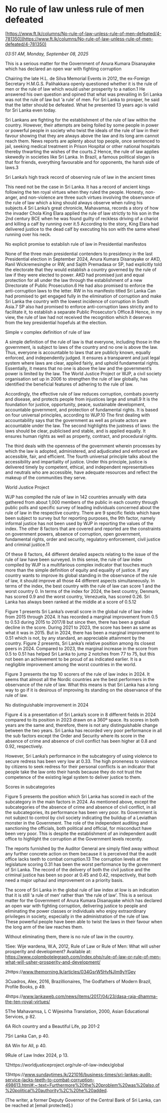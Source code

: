 # No rule of law unless rule of men defeated

[https://www.ft.lk/columns/No-rule-of-law-unless-rule-of-men-defeated/4-781350](https://www.ft.lk/columns/No-rule-of-law-unless-rule-of-men-defeated/4-781350)

*03:51 AM, Monday, September 08, 2025*

This is a serious matter for the Government of Anura Kumara Disanayake which has declared an open war with fighting corruption

Chairing the late H.L. de Silva Memorial Events in 2012, the ex-Foreign Secretary H.M.G.S. Palihakkara openly questioned whether it is the rule of men or the rule of law which would usher prosperity to a nation.1 He answered his own question and opined that what was prevailing in Sri Lanka was not the rule of law but ‘a rule’ of men. For Sri Lanka to prosper, he said that the latter should be defeated. What he presented 13 years ago is valid for Sri Lanka even today.

Sri Lankans are fighting for the establishment of the rule of law within the country. However, their attempts are being foiled by some people in power or powerful people in society who twist the ideals of the rule of law in their favour showing that they are always above the law and its long arm cannot reach them. News reports are aplenty about top people, once sentenced to jail, seeking medical treatment in Prison Hospital or other national hospitals thereby thwarting the wishes of the courts.2 Hence, the rule of law applies skewedly in societies like Sri Lanka. In Brazil, a famous political slogan is that for friends, everything favourable and for opponents, the harsh side of laws.3

Sri Lanka’s high track record of observing rule of law in the ancient times

This need not be the case in Sri Lanka. It has a record of ancient kings following the ten royal virtues when they ruled the people. Honesty, non-anger, and non-violence are three such virtues involving the observance of the rule of law which a king should always observe when ruling his subjects.4 Sri Lanka’s great chronicle, Mahavamsa, records a story of how the invader Chola King Elara applied the rule of law strictly to his son in the 2nd century BCE when he was found guilty of reckless driving of a chariot and killing a calf by running over it.5 According to the story, King Elara had delivered justice to the dead calf by executing his son with the same wheel running over his neck.

No explicit promise to establish rule of law in Presidential manifestos

None of the three main presidential contenders to presidency in the last Presidential election in September 2024, Anura Kumara Disanayake or AKD, Ranil Wickremesinghe or RW, and Sajith Premadasa or SP, had explicitly told the electorate that they would establish a country governed by the rule of law if they were elected to power. AKD had promised just and equal protection for all under the law through the establishment of a new Directorate of Public Prosecution.6 He had also promised to enforce the anti-corruption laws to the letter. RW in his manifesto titled Sri Lanka Can had promised to get engaged fully in the elimination of corruption and make Sri Lanka the country with the lowest incidence of corruption in South Asia.7 SP also had promised to enforce anti-corruption laws strictly and to facilitate it, to establish a separate Public Prosecutor’s Office.8 Hence, in my view, the rule of law had not received the recognition which it deserves from the key presidential hopefuls at the election.

Simple v complex definition of rule of law

A simple definition of the rule of law is that everyone, including those in the government, is subject to laws of the country and no one is above the law. Thus, everyone is accountable to laws that are publicly known, equally enforced, and independently judged. It ensures a transparent and just legal system where laws are clear, applied fairly, and uphold fundamental rights. Essentially, it means that no one is above the law and the government’s power is limited by the law. The World Justice Project or WJP, a civil society organisation set up in 2006 to strengthen the rule of law globally, has identified the beneficial features of adhering to the rule of law.

Accordingly, the effective rule of law reduces corruption, combats poverty and disease, and protects people from injustices large and small.9 It is the foundation for justice, opportunity, peace, sustainable development, accountable government, and protection of fundamental rights. It is based on four universal principles, according to WJP.10 The first dealing with accountability says that the government as well as private actors are accountable under the law. The second highlights the justness of laws: the laws should be clear, publicised and stable, and is applied equally. It ensures human rights as well as property, contract, and procedural rights.

The third deals with the openness of the government wherein processes by which the law is adopted, administered, and adjudicated and enforced are accessible, fair, and efficient. The fourth universal principle talks about the accessibility and impartiality of justice. Under this principle, justice is delivered timely by competent, ethical, and independent representatives and neutrals who are accessible, have adequate resources and reflect the makeup of the communities they serve.

World Justice Project

WJP has compiled the rule of law in 142 countries annually with data gathered from about 1,000 members of the public in each country through public polls and specific survey of leading individuals concerned about the rule of law in the respective country. There are 9 specific fields which have been subject to survey but for reporting purposes, the 9th factor, namely informal justice has not been used by WJP in reporting the values of the index. The other 8 factors that are covered and reported are the constraints on government powers, absence of corruption, open government, fundamental rights, order and security, regulatory enforcement, civil justice and criminal justice.11

Of these 8 factors, 44 different detailed aspects relating to the issue of the rule of law have been surveyed. In this sense, the rule of law index compiled by WJP is a multifarious complex indicator that touches much more than the simple definition of equity and equality of justice. If any country wants to improve its global standing in the observance of the rule of law, it should improve all those 44 different aspects simultaneously. In terms of the index, the best country with the rule of law can score 1 and the worst country 0. In terms of the index for 2024, the best country, Denmark, has scored 0.9 and the worst country, Venezuela, has scored 0.26. Sri Lanka has always been ranked at the middle at a score of 0.5.12

Figure 1 presents Sri Lanka’s overall score in the global rule of law index from 2015 through 2024. It has recorded a marginal improvement from 0.5 to 0.53 during 2015 to 2017/8 but since then, there has been a gradual decline in the score. During 2021 to 2023, the score has been as same as what it was in 2015. But in 2024, there has been a marginal improvement to 0.51 which is not, by any standard, an appreciable attainment by the country. Figure 2 presents, Sri Lanka’s relative position among its closest peers in 2024. Compared to 2023, the marginal increase in the score from 0.5 to 0.51 has helped Sri Lanka to jump 2 notches from 77 to 75, but this not been an achievement to be proud of as indicated earlier. It is a negligible improvement among the worst countries in the world.

Figure 3 presents the top 10 scorers of the rule of law index in 2024. It seems that almost all the Nordic countries are the best performers in the observance of the rule of law. What this means is that Sri Lanka has a long way to go if it is desirous of improving its standing on the observance of the rule of law.

No distinguishable improvement in 2024

Figure 4 is a presentation of Sri Lanka’s score in 8 different fields in 2024 compared to its position in 2023 drawn on a 360º space. Its scores in both years are the same and, therefore, there is not any distinguishable change between the two years. Sri Lanka has recorded very poor performance in all the sub factors except the Order and Security where its score in the absence of crime and absence of civil conflict has been higher at 0.8 and 0.92, respectively.

However, Sri Lanka’s performance in the subcategory of using violence to secure redress has been very low at 0.33. The high proneness to violence by citizens to seek redress for their personal conflicts is an indicator that people take the law onto their hands because they do not trust the competence of the existing legal system to deliver justice to them.

Scores in subcategories

Figure 5 presents the position which Sri Lanka has scored in each of the subcategory in the main factors in 2024. As mentioned above, except the subcategories of the absence of crime and absence of civil conflict, in all the subcategories, its performance has been very poor. Its Government is not subject to control by civil society indicating the buildup of a Leviathan monster in the Government. The role of the independent auditing and sanctioning the officials, both political and official, for misconduct have been very poor. This is despite the establishment of an independent audit office to highlight the corruption at the Government levels recently.

The reports furnished by the Auditor General are simply filed away without any further concrete action on them because it is perceived that the audit office lacks teeth to combat corruption.13 The corruption levels at the legislature scoring 0.31 has been the worst performance by the government of Sri Lanka. The record of the delivery of both the civil justice and the criminal justice has been so poor at 0.45 and 0.42, respectively, that both need a major uphaul and improvement on a priority basis.

The score of Sri Lanka in the global rule of law index at low is an indication that it is still ‘a rule of men’ rather than ‘the rule of law’. This is a serious matter for the Government of Anura Kumara Disanayake which has declared an open war with fighting corruption, delivering justice to people and eliminating the power classes or individuals who enjoy extraordinary privileges in society, especially in the administration of the rule of law. These powerful people have been able to twist the laws in their favour when the long arm of the law reaches them.

Without eliminating them, there is no rule of law in the country.

1See: Wije wardena, W.A, 2012, Rule of Law or Rule of Men: What will usher prosperity and development? Available at: https://www.colombotelegraph.com/index.php/rule-of-law-or-rule-of-men-what-will-usher-prosperity-and-development/

2https://www.themorning.lk/articles/034GsrW5HvNJIm9yYGey

3Cuadros, Alex, 2016, Brazillionaires, The Godfathers of Modern Brazil, Profile Books, p 49.

4https://www.lankaweb.com/news/items/2017/04/23/dasa-raja-dhamma-the-ten-royal-virtues/

5The Mahavamsa, L C Wijesinha Translation, 2000, Asian Educational Services, p 82.

6A Rich country and a Beautiful Life, pp 201-2

7Sri Lanka Can, p 40.

8A Win for All, p 40.

9Rule of Law Index 2024, p 13.

12https://worldjusticeproject.org/rule-of-law-index/global

13https://www.sundaytimes.lk/221016/business-times/sri-lankas-audit-service-lacks-teeth-to-combat-corruption-498613.html#:~:text=Furthermore%20the%20problem%20was%20also,of%20political%20authority%2C%20he%20added.

(The writer, a former Deputy Governor of the Central Bank of Sri Lanka, can be reached at [email protected].)

